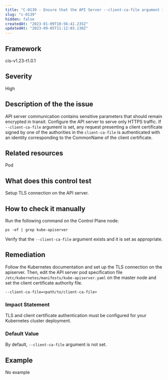```yaml
---
title: "C-0139 - Ensure that the API Server --client-ca-file argument is set as appropriate"
slug: "c-0139"
hidden: false
createdAt: "2023-01-09T10:56:41.235Z"
updatedAt: "2023-09-05T11:12:03.130Z"
---
```

## Framework
cis-v1.23-t1.0.1
## Severity
High
## Description of the the issue
API server communication contains sensitive parameters that should remain encrypted in transit. Configure the API server to serve only HTTPS traffic. If `--client-ca-file` argument is set, any request presenting a client certificate signed by one of the authorities in the `client-ca-file` is authenticated with an identity corresponding to the CommonName of the client certificate.
## Related resources
Pod
## What does this control test
Setup TLS connection on the API server.
## How to check it manually
Run the following command on the Control Plane node:

 
```
ps -ef | grep kube-apiserver

```
 Verify that the `--client-ca-file` argument exists and it is set as appropriate.
## Remediation
Follow the Kubernetes documentation and set up the TLS connection on the apiserver. Then, edit the API server pod specification file `/etc/kubernetes/manifests/kube-apiserver.yaml` on the master node and set the client certificate authority file.

 
```
--client-ca-file=<path/to/client-ca-file>

```
### Impact Statement
TLS and client certificate authentication must be configured for your Kubernetes cluster deployment.
### Default Value
By default, `--client-ca-file` argument is not set.
## Example
No example